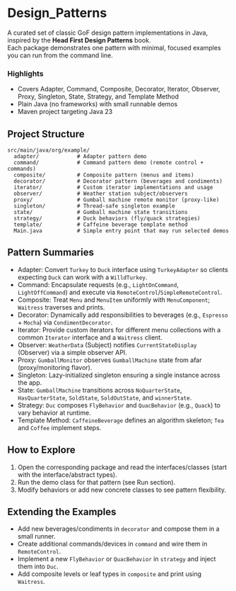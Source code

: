# Design_Patterns

A curated set of classic GoF design pattern implementations in Java, inspired by the **Head First Design Patterns** book.  
Each package demonstrates one pattern with minimal, focused examples you can run from the command line.

### Highlights
- Covers Adapter, Command, Composite, Decorator, Iterator, Observer, Proxy, Singleton, State, Strategy, and Template Method
- Plain Java (no frameworks) with small runnable demos
- Maven project targeting Java 23

## Project Structure

```
src/main/java/org/example/
  adapter/            # Adapter pattern demo
  command/            # Command pattern demo (remote control + commands)
  composite/          # Composite pattern (menus and items)
  decorator/          # Decorator pattern (beverages and condiments)
  iterator/           # Custom iterator implementations and usage
  observer/           # Weather station subject/observers
  proxy/              # Gumball machine remote monitor (proxy-like)
  singleton/          # Thread-safe singleton example
  state/              # Gumball machine state transitions
  strategy/           # Duck behaviors (fly/quack strategies)
  template/           # Caffeine beverage template method
  Main.java           # Simple entry point that may run selected demos
```

## Pattern Summaries

- Adapter: Convert `Turkey` to `Duck` interface using `TurkeyAdapter` so clients expecting `Duck` can work with a `WilldTurkey`.
- Command: Encapsulate requests (e.g., `LightOnCommand`, `LightOffCommand`) and execute via `RemoteControl`/`SimpleRemoteControl`.
- Composite: Treat `Menu` and `MenuItem` uniformly with `MenuComponent`; `Waitress` traverses and prints.
- Decorator: Dynamically add responsibilities to beverages (e.g., `Espresso` + `Mocha`) via `CondimentDecorator`.
- Iterator: Provide custom iterators for different menu collections with a common `Iterator` interface and a `Waitress` client.
- Observer: `WeatherData` (Subject) notifies `CurrentStateDisplay` (Observer) via a simple observer API.
- Proxy: `GumballMonitor` observes `GumballMachine` state from afar (proxy/monitoring flavor).
- Singleton: Lazy-initialized singleton ensuring a single instance across the app.
- State: `GumballMachine` transitions across `NoQuarterState`, `HasQuarterState`, `SoldState`, `SoldOutState`, and `winnerState`.
- Strategy: `Duc` composes `FlyBehavior` and `QuacBehavior` (e.g., `Quack`) to vary behavior at runtime.
- Template Method: `CaffeineBeverage` defines an algorithm skeleton; `Tea` and `Coffee` implement steps.

## How to Explore

1. Open the corresponding package and read the interfaces/classes (start with the interface/abstract types).
2. Run the demo class for that pattern (see Run section).
3. Modify behaviors or add new concrete classes to see pattern flexibility.

## Extending the Examples

- Add new beverages/condiments in `decorator` and compose them in a small runner.
- Create additional commands/devices in `command` and wire them in `RemoteControl`.
- Implement a new `FlyBehavior` or `QuacBehavior` in `strategy` and inject them into `Duc`.
- Add composite levels or leaf types in `composite` and print using `Waitress`.

